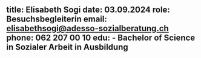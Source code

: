 title: Elisabeth Sogi
date: 03.09.2024
role: Besuchsbegleiterin 
email: elisabethsogi@adesso-sozialberatung.ch
phone: 062 207 00 10
edu: 	- Bachelor of Science in Sozialer Arbeit in Ausbildung
---
